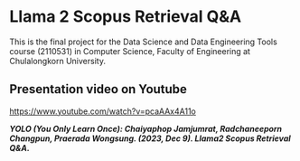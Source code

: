 # Llama 2 Scopus Retrieval Q&A
This is the final project for the Data Science and Data Engineering Tools course (2110531) in Computer Science, Faculty of Engineering at Chulalongkorn University.

## Presentation video on Youtube
https://www.youtube.com/watch?v=pcaAAx4A11o

***YOLO (You Only Learn Once): Chaiyaphop Jamjumrat, Radchaneeporn Changpun, Praerada Wongsung. (2023, Dec 9). Llama2 Scopus Retrieval Q&A.***